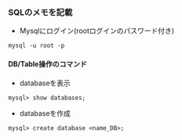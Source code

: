 ### SQLのメモを記載

- Mysqlにログイン(rootログインのパスワード付き)
```
mysql -u root -p
```

#### DB/Table操作のコマンド
- databaseを表示
```
mysql> show databases;
```
- databaseを作成
```
mysql> create database <name_DB>;
```

